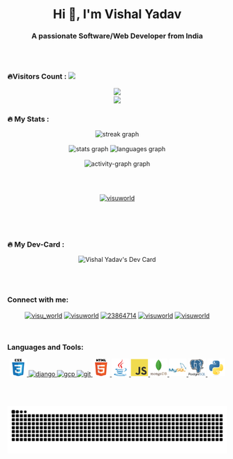 <h1 align="center">Hi 👋, I'm Vishal Yadav</h1>
<h3 align="center">A passionate Software/Web Developer from India</h3> <br><br>

  <h3 align="left">🔥Visitors Count : <img src="https://media0.giphy.com/media/H8PwsuScvqKYq09stn/giphy.gif" height="50px" /> </h3>
<div align="center">
  <img src="https://media4.giphy.com/media/RbDKaczqWovIugyJmW/giphy.gif" height="100px" /><br>
 
  <img src="https://profile-counter.glitch.me/visuworld/count.svg?" /> 
 

</div>

<h3 align="left">🔥   My Stats :</h3>

<div align="center">
  <img src="https://streak-stats.demolab.com?user=visuworld&locale=en&mode=daily&theme=dark&hide_border=false&border_radius=5&order=3" height="220" alt="streak graph"  />
</div><br>
 
<div align="center">
  <img src="https://github-readme-stats.vercel.app/api?username=visuworld&hide_title=false&hide_rank=false&show_icons=true&include_all_commits=true&count_private=true&disable_animations=false&theme=dracula&locale=en&hide_border=false&order=1" height="150" alt="stats graph"  />
  <img src="https://github-readme-stats.vercel.app/api/top-langs?username=visuworld&locale=en&hide_title=false&layout=compact&card_width=320&langs_count=5&theme=dracula&hide_border=false&order=2" height="150" alt="languages graph"  />
<br><br>

<div align="center">
  <img src="https://github-readme-activity-graph.vercel.app/graph?username=visuworld&radius=16&theme=react&area=true&order=5" height="300" alt="activity-graph graph"  />
</div>

<br><br>
 <p align="center"> <a href="https://github.com/ryo-ma/github-profile-trophy">
   <img src="https://github-profile-trophy.vercel.app/?username=visuworld" alt="visuworld" />  </a> </p>

</div>
<br><br><br>


<h3 align="left">🔥   My Dev-Card :</h3>
<div align="center" 
<a href="https://app.daily.dev/visuworld"><img src="https://api.daily.dev/devcards/v2/V1Ji4hBJDh8z58m8GaUH4.png?type=default&r=liu" width="356" alt="Vishal Yadav's Dev Card"/></a>
</div>
<br><br><br>








<h3 align="left">Connect with me:</h3>
<p align="center">
<a href="https://twitter.com/visu_world" target="blank"><img align="center" src="https://raw.githubusercontent.com/rahuldkjain/github-profile-readme-generator/master/src/images/icons/Social/twitter.svg" alt="visu_world" height="30" width="40" /></a>
<a href="https://linkedin.com/in/visuworld" target="blank"><img align="center" src="https://raw.githubusercontent.com/rahuldkjain/github-profile-readme-generator/master/src/images/icons/Social/linked-in-alt.svg" alt="visuworld" height="30" width="40" /></a>
<a href="https://stackoverflow.com/users/23864714" target="blank"><img align="center" src="https://raw.githubusercontent.com/rahuldkjain/github-profile-readme-generator/master/src/images/icons/Social/stack-overflow.svg" alt="23864714" height="30" width="40" /></a>
<a href="https://instagram.com/visuworld" target="blank"><img align="center" src="https://raw.githubusercontent.com/rahuldkjain/github-profile-readme-generator/master/src/images/icons/Social/instagram.svg" alt="visuworld" height="30" width="40" /></a>
<a href="https://auth.geeksforgeeks.org/user/visuworld" target="blank"><img align="center" src="https://raw.githubusercontent.com/rahuldkjain/github-profile-readme-generator/master/src/images/icons/Social/geeks-for-geeks.svg" alt="visuworld" height="30" width="40" /></a>
</p>
<br>
<h3 align="left">Languages and Tools:</h3>
<p align="center"> <a href="https://www.w3schools.com/css/" target="_blank" rel="noreferrer"> <img src="https://raw.githubusercontent.com/devicons/devicon/master/icons/css3/css3-original-wordmark.svg" alt="css3" width="40" height="40"/> </a> <a href="https://www.djangoproject.com/" target="_blank" rel="noreferrer"> <img src="https://cdn.worldvectorlogo.com/logos/django.svg" alt="django" width="40" height="40"/> </a> <a href="https://cloud.google.com" target="_blank" rel="noreferrer"> <img src="https://www.vectorlogo.zone/logos/google_cloud/google_cloud-icon.svg" alt="gcp" width="40" height="40"/> </a> <a href="https://git-scm.com/" target="_blank" rel="noreferrer"> <img src="https://www.vectorlogo.zone/logos/git-scm/git-scm-icon.svg" alt="git" width="40" height="40"/> </a> <a href="https://www.w3.org/html/" target="_blank" rel="noreferrer"> <img src="https://raw.githubusercontent.com/devicons/devicon/master/icons/html5/html5-original-wordmark.svg" alt="html5" width="40" height="40"/> </a> <a href="https://www.java.com" target="_blank" rel="noreferrer"> <img src="https://raw.githubusercontent.com/devicons/devicon/master/icons/java/java-original.svg" alt="java" width="40" height="40"/> </a> <a href="https://developer.mozilla.org/en-US/docs/Web/JavaScript" target="_blank" rel="noreferrer"> <img src="https://raw.githubusercontent.com/devicons/devicon/master/icons/javascript/javascript-original.svg" alt="javascript" width="40" height="40"/> </a> <a href="https://www.mongodb.com/" target="_blank" rel="noreferrer"> <img src="https://raw.githubusercontent.com/devicons/devicon/master/icons/mongodb/mongodb-original-wordmark.svg" alt="mongodb" width="40" height="40"/> </a> <a href="https://www.mysql.com/" target="_blank" rel="noreferrer"> <img src="https://raw.githubusercontent.com/devicons/devicon/master/icons/mysql/mysql-original-wordmark.svg" alt="mysql" width="40" height="40"/> </a> <a href="https://www.postgresql.org" target="_blank" rel="noreferrer"> <img src="https://raw.githubusercontent.com/devicons/devicon/master/icons/postgresql/postgresql-original-wordmark.svg" alt="postgresql" width="40" height="40"/> </a> <a href="https://www.python.org" target="_blank" rel="noreferrer"> <img src="https://raw.githubusercontent.com/devicons/devicon/master/icons/python/python-original.svg" alt="python" width="40" height="40"/> </a> </p>
<br><br><br>

<img src="https://raw.githubusercontent.com/visuworld/visuworld/output/snake.svg" alt="Snake animation" />

###



###


<!---
visuworld/visuworld is a ✨ special ✨ repository because its `README.md` (this file) appears on your GitHub profile.
You can click the Preview link to take a look at your changes.
--->
